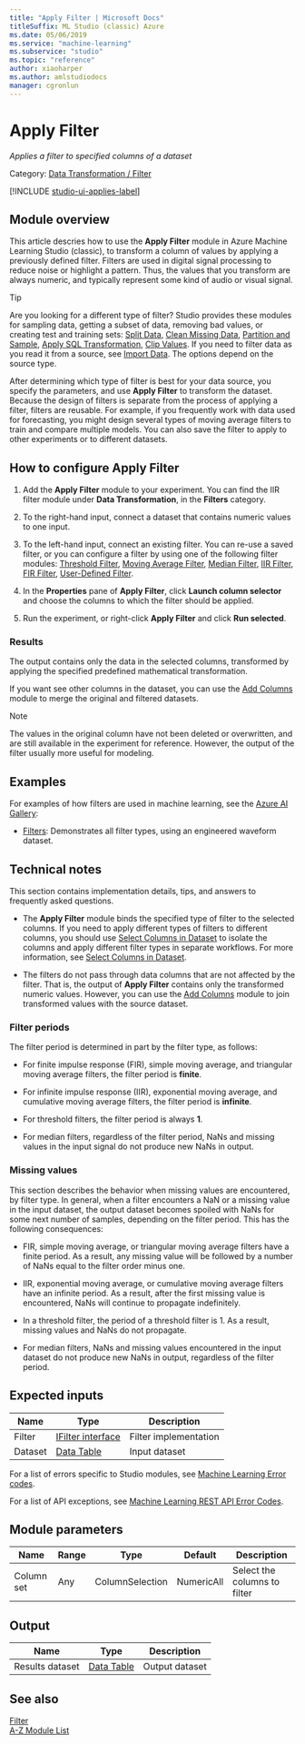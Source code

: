 ```yaml
---
title: "Apply Filter | Microsoft Docs"
titleSuffix: ML Studio (classic) Azure
ms.date: 05/06/2019
ms.service: "machine-learning"
ms.subservice: "studio"
ms.topic: "reference"
author: xiaoharper
ms.author: amlstudiodocs 
manager: cgronlun
---
```

# Apply Filter

*Applies a filter to specified columns of a dataset*  
  
Category: [Data Transformation / Filter](data-transformation-filter.md)  

[!INCLUDE [studio-ui-applies-label](../includes/studio-ui-applies-label.md)]
  
##  Module overview  

This article descries how to use the **Apply Filter** module in Azure Machine Learning Studio (classic), to transform a column of values by applying a previously defined filter. Filters are used in digital signal processing to reduce noise or highlight a pattern. Thus, the values that you transform are always numeric, and typically represent some kind of audio or visual signal.  

> [!TIP]
> Are you looking for a different type of filter? Studio provides these modules for sampling data, getting a subset of data, removing bad values, or creating test and training sets: [Split Data](split-data.md), [Clean Missing Data](clean-missing-data.md), [Partition and Sample](partition-and-sample.md), [Apply SQL Transformation](apply-sql-transformation.md), [Clip Values](clip-values.md).  If you need to filter data as you read it from a source, see [Import Data](import-data.md). The options depend on the source type. 
  
After determining which type of filter is best for your data source, you specify the parameters, and use **Apply Filter** to transform the dataset. Because the design of filters is separate from the process of applying a filter, filters are reusable. For example, if you frequently work with data used for forecasting, you might design several types of moving average filters to train and compare multiple models. You can also save the filter to apply to other experiments or to different datasets.

## How to configure Apply Filter  
  
1.  Add the **Apply Filter** module to your experiment. You can find the IIR filter module under **Data Transformation**, in the **Filters** category.
  
2. To the right-hand input, connect a dataset that contains numeric values to one input.  
  
3. To the left-hand  input, connect an existing filter. You can re-use a saved filter, or you can configure a filter by using one of the following filter modules: [Threshold Filter](threshold-filter.md), [Moving Average Filter](moving-average-filter.md), [Median Filter](median-filter.md), [IIR Filter](iir-filter.md), [FIR Filter](fir-filter.md), [User-Defined Filter](user-defined-filter.md).  
  
3.  In the **Properties** pane of **Apply Filter**, click **Launch column selector** and choose the columns to which the filter should be applied.  
  
4.  Run the experiment, or right-click **Apply Filter** and click **Run selected**.

### Results

The output contains only the data in the selected columns, transformed by applying the specified predefined mathematical transformation.  
  
If you want see other columns in the dataset, you can use the [Add Columns](add-columns.md) module to merge the original and filtered datasets.  
  
> [!NOTE]
>  The values in the original column have not been deleted or overwritten, and are still available in the experiment for reference. However, the output of the filter usually more useful for modeling.

## Examples  

For examples of how filters are used in machine learning, see the [Azure AI Gallery](https://gallery.cortanaintelligence.com/):  
  
- [Filters](http://go.microsoft.com/fwlink/?LinkId=525732): Demonstrates all filter types, using an engineered waveform dataset.

##  Technical notes  

This section contains implementation details, tips, and answers to frequently asked questions.

-   The **Apply Filter** module binds the specified type of filter to the selected columns. If you need to apply different types of filters to different columns, you should use [Select Columns in Dataset](select-columns-in-dataset.md) to isolate the columns and apply different filter types in separate workflows. For more information, see [Select Columns in Dataset](select-columns-in-dataset.md).  
  
-   The filters do not pass through data columns that are not affected by the filter. That is, the output of **Apply Filter** contains only the transformed numeric values. However, you can use the [Add Columns](add-columns.md) module to join transformed values with the source dataset.  
  
###  Filter periods  

The filter period is determined in part by the filter type, as follows:  
  
-   For finite impulse response (FIR), simple moving average, and triangular moving average filters, the filter period is **finite**.  
  
-   For infinite impulse response (IIR), exponential moving average, and cumulative moving average filters, the filter period is **infinite**.  
  
-   For threshold filters, the filter period is always **1**.  
  
-   For median filters, regardless of the filter period, NaNs and missing values in the input signal do not produce new NaNs in output.  
  
###  Missing values  

This section describes the behavior when missing values are encountered, by filter type. In general, when a filter encounters a NaN or a missing value in the input dataset, the output dataset becomes spoiled with NaNs for some next number of samples, depending on the filter period. This has the following consequences:  
  
-   FIR, simple moving average, or triangular moving average filters have a finite period. As a result, any missing value will be followed by a number of NaNs equal to the filter order minus one.
  
-   IIR, exponential moving average, or cumulative moving average filters have an infinite period. As a result, after the first missing value is encountered, NaNs will continue to propagate indefinitely.  
  
-   In a threshold filter, the period of a threshold filter is 1. As a result, missing values and NaNs do not propagate.
  
-   For median filters, NaNs and missing values encountered in the input dataset do not produce new NaNs in output, regardless of the filter period.  

## Expected inputs  
  
|Name|Type|Description|  
|----------|----------|-----------------|  
|Filter|[IFilter interface](ifilter-interface.md)|Filter implementation|  
|Dataset|[Data Table](data-table.md)|Input dataset|  

For a list of errors specific to Studio modules, see [Machine Learning Error codes](errors/machine-learning-module-error-codes.md).

For a list of API exceptions, see [Machine Learning REST API Error Codes](https://docs.microsoft.com/azure/machine-learning/studio/web-service-error-codes). 

## Module parameters  
  
|Name|Range|Type|Default|Description|  
|----------|-----------|----------|-------------|-----------------|  
|Column set|Any|ColumnSelection|NumericAll|Select the columns to filter|  
  
##  Output  
  
|Name|Type|Description|  
|----------|----------|-----------------|  
|Results dataset|[Data Table](data-table.md)|Output dataset|  
  
## See also

 [Filter](data-transformation-filter.md)   
 [A-Z Module List](a-z-module-list.md)
